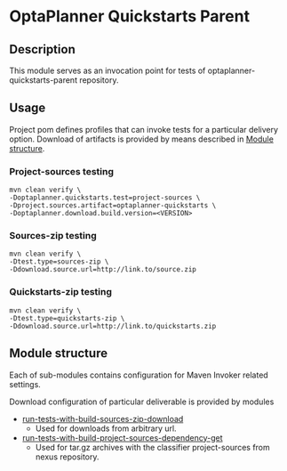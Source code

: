 # OptaPlanner Quickstarts Parent

## Description
This module serves as an invocation point for tests of optaplanner-quickstarts-parent repository.

## Usage
Project pom defines profiles that can invoke tests for a particular delivery option.
Download of artifacts is provided by means described in [Module structure](#module-structure).

### Project-sources testing
```
mvn clean verify \
-Doptaplanner.quickstarts.test=project-sources \
-Dproject.sources.artifact=optaplanner-quickstarts \
-Doptaplanner.download.build.version=<VERSION>
```
### Sources-zip testing
```
mvn clean verify \
-Dtest.type=sources-zip \
-Ddownload.source.url=http://link.to/source.zip
```

### Quickstarts-zip testing
```
mvn clean verify \
-Dtest.type=quickstarts-zip \
-Ddownload.source.url=http://link.to/quickstarts.zip
```

## Module structure
Each of sub-modules contains configuration for Maven Invoker related settings.

Download configuration of particular deliverable is provided by modules
* [run-tests-with-build-sources-zip-download](../run-tests-with-build-sources-zip-download)
  * Used for downloads from arbitrary url.
* [run-tests-with-build-project-sources-dependency-get](../run-tests-with-build-project-sources-dependency-get)
  * Used for tar.gz archives with the classifier project-sources from nexus repository.
